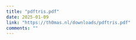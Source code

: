 ```yaml
---
title: "pdftris.pdf"
date: 2025-01-09
link: "https://th0mas.nl/downloads/pdftris.pdf"
comments: ""
---
```


